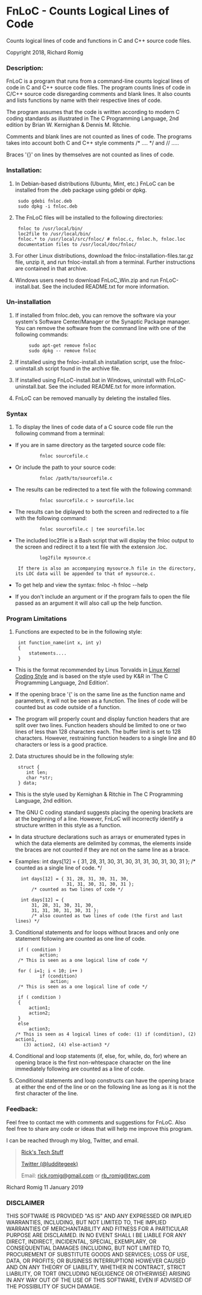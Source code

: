 # FnLoC - Counts Logical Lines of Code
Counts logical lines of code and functions in C and C++ source code files.

Copyright 2018, Richard Romig

### Description:
FnLoC is a program that runs from a command-line counts logical lines of
code in C and C++ source code files. The program counts lines of code in
C/C++ source code disregarding comments and blank lines. It also counts and
lists functions by name with their respective lines of code.

The program assumes that the code is written according to modern C coding
standards as illustrated in The C Programming Language, 2nd edition by
Brian W. Kernighan & Dennis M. Ritchie.

Comments and blank lines are not counted as lines of code. The programs
takes into account both C and C++ style comments /* .... */ and // .....

Braces '{}' on lines by themselves are not counted as lines of code.

### Installation:

1. In Debian-based distributions (Ubuntu, Mint, etc.) FnLoC can be installed
from the .deb package using gdebi or dpkg.

        sudo gdebi fnloc.deb
        sudo dpkg -i fnloc.deb

2. The FnLoC files will be installed to the following directories:

        fnloc to /usr/local/bin/
        loc2file to /usr/local/bin/
        fnloc.* to /usr/local/src/fnloc/ # fnloc.c, fnloc.h, fnloc.loc
        documentation files to /usr/local/doc/fnloc/

3. For other Linux distributions, download the fnloc-installation-files.tar.gz file, unzip it, and run fnloc-install.sh from a terminal. Further instructions are contained in that archive.

4. Windows users need to download FnLoC_Win.zip and run FnLoC-install.bat. See the included README.txt for more information.

### Un-installation

1. If installed from fnloc.deb, you can remove the software via your system's Software Center/Manager or the Synaptic Package manager. You can remove the software from the command line with one of the following commands:

            sudo apt-get remove fnloc
            sudo dpkg -- remove fnloc

2. If installed using the fnloc-install.sh installation script, use the fnloc-uninstall.sh script found in the archive file.

3. If installed using FnLoC-install.bat in Windows, uninstall with FnLoC-uninstall.bat. See the included README.txt for more information.

4. FnLoC can be removed manually by deleting the installed files.

### Syntax

1. To display the lines of code data of a C source code file run the
following command from a terminal:

 * If you are in same directory as the targeted source code file:

                fnloc sourcefile.c

 * Or include the path to your source code:

                fnloc /path/to/sourcefile.c

 * The results can be redirected to a text file with the following command:

                fnloc sourcefile.c > sourcefile.loc

 * The results can be diplayed to both the screen and redirected to a file with the following command:

                fnloc sourcefile.c | tee sourcefile.loc

 * The included loc2file is a Bash script that will display the fnloc output to the screen and redirect it to a text file with the extension .loc.

                log2file mysource.c

        If there is also an accompanying mysource.h file in the directory, its LOC data will be appended to that of mysource.c.

 * To get help and view the syntax:
                fnloc -h
                fnloc --help

 * If you don't include an argument or if the program fails to open the file passed as an argument it will also call up the help function.

### Program Limitations

1. Functions are expected to be in the following style:

        int function_name(int x, int y)
        {
            statements....
        }

 * This is the format recommended by Linus Torvalds in [Linux Kernel Coding Style](https://www.kernel.org/doc/html/v4.10/process/coding-style.html) and is based on the style used by K&R in 'The C Programming Language, 2nd Edition'.

 * If the opening brace '{' is on the same line as the function name and parameters, it will not be seen as a function. The lines of code will be counted but as code outside of a function.

 * The program will properly count and display function headers that are split over two lines. Function headers should be limited to one or two lines of less than 128 characters each. The buffer limit is set to 128 characters. However, restraining function headers to a single line and 80 characters or less is a good practice.

2. Data structures should be in the following style:

        struct {
           int len;
           char *str;
        } data;

 * This is the style used by Kernighan & Ritchie in The C Programming Language, 2nd edition.

 * The GNU C coding standard suggests placing the opening brackets are at the beginning of a line. However, FnLoC will incorrectly identify a structure written in this style as a function.

 * In data structure declarations such as arrays or enumerated types in which the data elements are delimited by commas, the elements inside the braces are not counted if they are not on the same line as a brace.

* Examples:
        int days[12] = { 31, 28, 31, 30, 31, 30, 31, 31, 30, 31, 30, 31 };
            /* counted as a single line of code. */

        int days[12] = { 31, 28, 31, 30, 31, 30,
                         31, 31, 30, 31, 30, 31 };
            /* counted as two lines of code */            

        int days[12] = {
            31, 28, 31, 30, 31, 30,
            31, 31, 30, 31, 30, 31 };
            /* also counted as two lines of code (the first and last lines) */

3. Conditional statements and for loops without braces and only one statement following are counted as one line of code.

        if ( condition )
                action;
        /* This is seen as a one logical line of code */

        for ( i=1; i < 10; i++ )
                if (condition)
                    action;
        /* This is seen as a one logical line of code */

        if ( condition )
        {
            action1;
            action2;
        }
        else
            action3;
       /* This is seen as 4 logical lines of code: (1) if (condition), (2) action1,
          (3) action2, (4) else-action3 */

4. Conditional and loop statements (if, else, for, while, do, for) where an opening brace is the first non-whtespace character on the line immediately following are counted as a line of code.

5. Conditional statements and loop constructs can have the opening brace at either the end of the line or on the following line as long as it is not the first character of the line.

### Feedback:

Feel free to contact me with comments and suggestions for FnLoC. Also feel free to share any code or ideas that will help me improve this program.

I can be reached through my blog, Twitter, and email.

>[Rick's Tech Stuff](https://ricktech.wordpress.com)
>
>[Twitter (@ludditegeek)](https://twitter.com/ludditegeek)
>
>Email: <rick.romig@gmail.com> or <rb_romig@twc.com>

Richard Romig
11 January 2019

### DISCLAIMER

THIS SOFTWARE IS PROVIDED "AS IS" AND ANY EXPRESSED OR IMPLIED WARRANTIES, INCLUDING, BUT NOT LIMITED TO, THE IMPLIED WARRANTIES OF MERCHANTABILITY AND FITNESS FOR A PARTICULAR PURPOSE ARE DISCLAIMED. IN NO EVENT SHALL I BE LIABLE FOR ANY DIRECT, INDIRECT, INCIDENTAL, SPECIAL, EXEMPLARY, OR CONSEQUENTIAL DAMAGES (INCLUDING, BUT NOT LIMITED TO, PROCUREMENT OF SUBSTITUTE GOODS AND SERVICES; LOSS OF USE, DATA, OR PROFITS; OR BUSINESS INTERRUPTION) HOWEVER CAUSED AND ON ANY THEORY OF LIABILITY, WHETHER IN CONTRACT, STRICT LIABILITY, OR TORT (INCLUDING NEGLIGENCE OR OTHERWISE) ARISING IN ANY WAY OUT OF THE USE OF THIS SOFTWARE, EVEN IF ADVISED OF THE POSSIBILITY OF SUCH DAMAGE.
